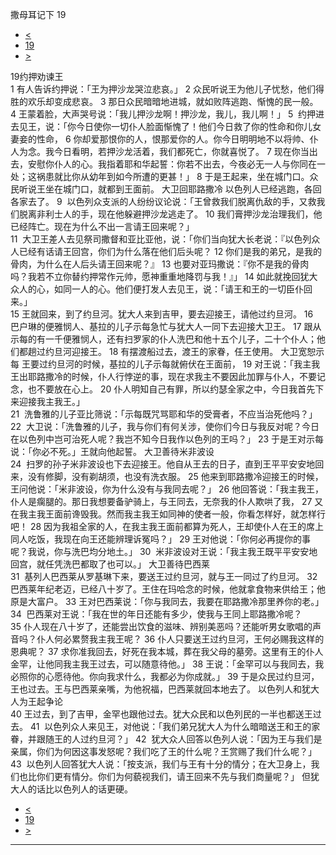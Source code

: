 ﻿





 撒母耳记下 19




* [<](bible/2SA18.md)
* [19](bible/2SA.md)
* [>](bible/2SA20.md)



 
19约押劝谏王  
1 有人告诉约押说：「王为押沙龙哭泣悲哀。」 
2 众民听说王为他儿子忧愁，他们得胜的欢乐却变成悲哀。 
3 那日众民暗暗地进城，就如败阵逃跑、惭愧的民一般。 
4 王蒙着脸，大声哭号说：「我儿押沙龙啊！押沙龙，我儿，我儿啊！」 
5  约押进去见王，说：「你今日使你一切仆人脸面惭愧了！他们今日救了你的性命和你儿女妻妾的性命， 
6 你却爱那恨你的人，恨那爱你的人。你今日明明地不以将帅、仆人为念。我今日看明，若押沙龙活着，我们都死亡，你就喜悦了。 
7 现在你当出去，安慰你仆人的心。我指着耶和华起誓：你若不出去，今夜必无一人与你同在一处；这祸患就比你从幼年到如今所遭的更甚！」 
8 于是王起来，坐在城门口。众民听说王坐在城门口，就都到王面前。 大卫回耶路撒冷 以色列人已经逃跑，各回各家去了。 
9  以色列众支派的人纷纷议论说：「王曾救我们脱离仇敌的手，又救我们脱离非利士人的手，现在他躲避押沙龙逃走了。 
10 我们膏押沙龙治理我们，他已经阵亡。现在为什么不出一言请王回来呢？」  
11  大卫王差人去见祭司撒督和亚比亚他，说：「你们当向犹大长老说：『以色列众人已经有话请王回宫，你们为什么落在他们后头呢？ 
12 你们是我的弟兄，是我的骨肉，为什么在人后头请王回来呢？』 
13 也要对亚玛撒说：『你不是我的骨肉吗？我若不立你替约押常作元帅，愿神重重地降罚与我！』」 
14 如此就挽回犹大众人的心，如同一人的心。他们便打发人去见王，说：「请王和王的一切臣仆回来。」  
15 王就回来，到了约旦河。犹大人来到吉甲，要去迎接王，请他过约旦河。 
16  巴户琳的便雅悯人、基拉的儿子示每急忙与犹大人一同下去迎接大卫王。 
17 跟从示每的有一千便雅悯人，还有扫罗家的仆人洗巴和他十五个儿子，二十个仆人；他们都趟过约旦河迎接王。 
18 有摆渡船过去，渡王的家眷，任王使用。 大卫宽恕示每 王要过约旦河的时候，基拉的儿子示每就俯伏在王面前， 
19 对王说：「我主我王出耶路撒冷的时候，仆人行悖逆的事，现在求我主不要因此加罪与仆人，不要记念，也不要放在心上。 
20 仆人明知自己有罪，所以约瑟全家之中，今日我首先下来迎接我主我王。」  
21  洗鲁雅的儿子亚比筛说：「示每既咒骂耶和华的受膏者，不应当治死他吗？」 
22  大卫说：「洗鲁雅的儿子，我与你们有何关涉，使你们今日与我反对呢？今日在以色列中岂可治死人呢？我岂不知今日我作以色列的王吗？」 
23 于是王对示每说：「你必不死。」王就向他起誓。 大卫善待米非波设  
24  扫罗的孙子米非波设也下去迎接王。他自从王去的日子，直到王平平安安地回来，没有修脚，没有剃胡须，也没有洗衣服。 
25 他来到耶路撒冷迎接王的时候，王问他说：「米非波设，你为什么没有与我同去呢？」 
26 他回答说：「我主我王，仆人是瘸腿的。那日我想要备驴骑上，与王同去，无奈我的仆人欺哄了我， 
27 又在我主我王面前谗毁我。然而我主我王如同神的使者一般，你看怎样好，就怎样行吧！ 
28 因为我祖全家的人，在我主我王面前都算为死人，王却使仆人在王的席上同人吃饭，我现在向王还能辨理诉冤吗？」 
29 王对他说：「你何必再提你的事呢？我说，你与洗巴均分地土。」 
30  米非波设对王说：「我主我王既平平安安地回宫，就任凭洗巴都取了也可以。」 大卫善待巴西莱  
31  基列人巴西莱从罗基琳下来，要送王过约旦河，就与王一同过了约旦河。 
32  巴西莱年纪老迈，已经八十岁了。王住在玛哈念的时候，他就拿食物来供给王；他原是大富户。 
33 王对巴西莱说：「你与我同去，我要在耶路撒冷那里养你的老。」 
34  巴西莱对王说：「我在世的年日还能有多少，使我与王同上耶路撒冷呢？ 
35 仆人现在八十岁了，还能尝出饮食的滋味、辨别美恶吗？还能听男女歌唱的声音吗？仆人何必累赘我主我王呢？ 
36 仆人只要送王过约旦河，王何必赐我这样的恩典呢？ 
37 求你准我回去，好死在我本城，葬在我父母的墓旁。这里有王的仆人金罕，让他同我主我王过去，可以随意待他。」 
38 王说：「金罕可以与我同去，我必照你的心愿待他。你向我求什么，我都必为你成就。」 
39 于是众民过约旦河，王也过去。王与巴西莱亲嘴，为他祝福，巴西莱就回本地去了。 以色列人和犹大人为王起争论  
40 王过去，到了吉甲，金罕也跟他过去。犹大众民和以色列民的一半也都送王过去。 
41  以色列众人来见王，对他说：「我们弟兄犹大人为什么暗暗送王和王的家眷，并跟随王的人过约旦河？」 
42  犹大众人回答以色列人说：「因为王与我们是亲属，你们为何因这事发怒呢？我们吃了王的什么呢？王赏赐了我们什么呢？」 
43  以色列人回答犹大人说：「按支派，我们与王有十分的情分；在大卫身上，我们也比你们更有情分。你们为何藐视我们，请王回来不先与我们商量呢？」 但犹大人的话比以色列人的话更硬。 
* [<](bible/2SA18.md)
* [19](bible/2SA.md)
* [>](bible/2SA20.md)





---









